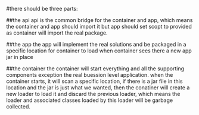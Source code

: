 #there should be three parts:

##the api
api is the common bridge for the container and app, which means the container and app should import it but app should set scopt to provided as container will import the real package.

##the app
the app will implement the real solutions and be packaged in a specific location for container to load when container sees there a new app jar in place

##the container
the container will start everything and all the supporting components exception the real buession level application.
         when the container starts, it will scan a specific location, if there is a jar file in this location and the jar is just what we wanted,
         then the conatiner will create a new loader to load it and discard the previous loader,
         which means the loader and associated classes loaded by this loader will be garbage collected.
    

